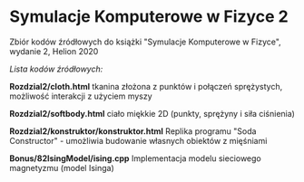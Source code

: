 ﻿# Symulacje Komputerowe w Fizyce 2

Zbiór kodów źródłowych do książki
"Symulacje Komputerowe w Fizyce", wydanie 2, Helion 2020

*Lista kodów źródłowych:*

**Rozdzial2/cloth.html**
tkanina złożona z punktów i połączeń sprężystych, możliwość
interakcji z użyciem myszy

**Rozdzial2/softbody.html**
ciało miękkie 2D (punkty, sprężyny i siła ciśnienia)

**Rozdzial2/konstruktor/konstruktor.html**
Replika programu "Soda Constructor" - umożliwia budowanie 
własnych obiektów z mięśniami

**Bonus/82IsingModel/ising.cpp**
Implementacja modelu sieciowego magnetyzmu (model Isinga)




